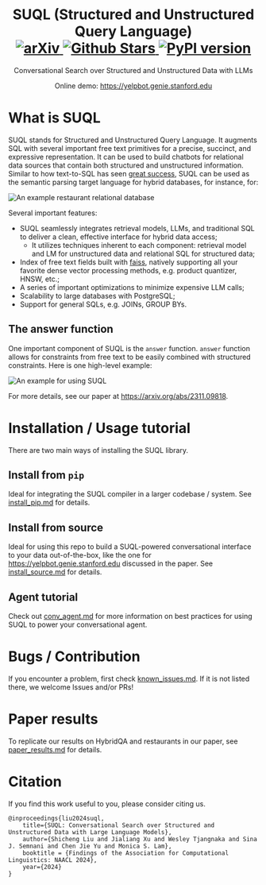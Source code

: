 <p align="center">
    <h1 align="center">
        <b>SUQL (Structured and Unstructured Query Language)</b>
        <br>
        <a href="https://arxiv.org/abs/2311.09818">
            <img src="https://img.shields.io/badge/cs.CL-2311.09818-b31b1b" alt="arXiv">
        </a>
        <a href="https://github.com/stanford-oval/suql/stargazers">
            <img src="https://img.shields.io/github/stars/stanford-oval/suql?style=social" alt="Github Stars">
        </a>
        <a href="https://pypi.org/project/suql/">
            <img alt="PyPI version" src="https://img.shields.io/pypi/v/suql.svg"/>
        </a>
    </h1>
</p>
<p align="center">
    Conversational Search over Structured and Unstructured Data with LLMs
</p>
<p align="center">
    Online demo:
    <a href="https://yelpbot.genie.stanford.edu" target="_blank">
        https://yelpbot.genie.stanford.edu
    </a>
    <br>
</p>


# What is SUQL

SUQL stands for Structured and Unstructured Query Language. It augments SQL with several important free text primitives for a precise, succinct, and expressive representation. It can be used to build chatbots for relational data sources that contain both structured and unstructured information. Similar to how text-to-SQL has seen [great success](https://python.langchain.com/docs/use_cases/qa_structured/sql), SUQL can be used as the semantic parsing target language for hybrid databases, for instance, for:

![An example restaurant relational database](https://github.com/stanford-oval/suql/blob/main/figures/figure1.png?raw=true)

Several important features:

- SUQL seamlessly integrates retrieval models, LLMs, and traditional SQL to deliver a clean, effective interface for hybrid data access;
    - It utilizes techniques inherent to each component: retrieval model and LM for unstructured data and relational SQL for structured data;
- Index of free text fields built with [faiss](https://github.com/facebookresearch/faiss), natively supporting all your favorite dense vector processing methods, e.g. product quantizer, HNSW, etc.;
- A series of important optimizations to minimize expensive LLM calls;
- Scalability to large databases with PostgreSQL;
- Support for general SQLs, e.g. JOINs, GROUP BYs.

## The answer function

One important component of SUQL is the `answer` function. `answer` function allows for constraints from free text to be easily combined with structured constraints. Here is one high-level example:

![An example for using SUQL](https://github.com/stanford-oval/suql/blob/main/figures/figure2.png?raw=true)

For more details, see our paper at https://arxiv.org/abs/2311.09818.

# Installation / Usage tutorial

There are two main ways of installing the SUQL library.

## Install from `pip`

Ideal for integrating the SUQL compiler in a larger codebase / system. See [install_pip.md](https://github.com/stanford-oval/suql/blob/main/docs/install_pip.md) for details.

## Install from source

Ideal for using this repo to build a SUQL-powered conversational interface to your data out-of-the-box, like the one for https://yelpbot.genie.stanford.edu discussed in the paper. See [install_source.md](https://github.com/stanford-oval/suql/blob/main/docs/install_source.md) for details.

## Agent tutorial

Check out [conv_agent.md](https://github.com/stanford-oval/suql/blob/main/docs/conv_agent.md) for more information on best practices for using SUQL to power your conversational agent.

# Bugs / Contribution

If you encounter a problem, first check [known_issues.md](https://github.com/stanford-oval/suql/blob/main/docs/known_issues.md). If it is not listed there, we welcome Issues and/or PRs!

# Paper results

To replicate our results on HybridQA and restaurants in our paper, see [paper_results.md](https://github.com/stanford-oval/suql/blob/main/docs/paper_results.md) for details.

# Citation

If you find this work useful to you, please consider citing us.

```
@inproceedings{liu2024suql,
    title={SUQL: Conversational Search over Structured and Unstructured Data with Large Language Models}, 
    author={Shicheng Liu and Jialiang Xu and Wesley Tjangnaka and Sina J. Semnani and Chen Jie Yu and Monica S. Lam},
    booktitle = {Findings of the Association for Computational Linguistics: NAACL 2024},
    year={2024}
}
```